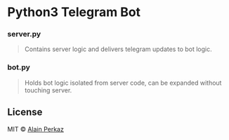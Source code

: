 # Python3 Telegram Bot  
### server.py  
> Contains server logic and delivers telegram updates to bot logic.  

### bot.py  
> Holds bot logic isolated from server code, can be expanded without touching server.

## License
MIT © [Alain Perkaz](https://aperkaz.github.io)